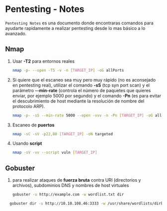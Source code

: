# Pentesting - Notes

`Pentesting Notes` es una documento donde encontraras comandos para ayudarte rapidamente a realizar pentesting desde lo mas básico a lo avanzado.

## Nmap

1. Usar **-T2** para entornos reales

   ```bash
   nmap -p- --open -T5 -v -n [TARGET_IP] -oG allPorts
   ```

2. Si quiere que el escaneo sea muy pero muy rápido (no es aconsejado en pentesting real), utilizar el comando **-sS** (tcp syn port scan) y el parámetro **--min-rate** (controla el número de paquetes que quieres enviar, por ejemplo 5000 por segundo) y el comando **-Pn** (es para evitar el descubrimiento de host mediante la resolución de nombre del protocolo ARP). 

   ```bash
   nmap -p- -sS --min-rate 5000 --open -vvv -n -Pn [TARGET_IP] -oG allPorts
   ```

3. Escaneo de **puertos**

   ```bash
   nmap -sC -sV -p22,80 [TARGET_IP] -oN targeted

4. Usando **script**

   ```bash
   nmap -sV -vv --script vuln [TARGET_IP]

## Gobuster

1. para realizar ataques de **fuerza bruta** contra URI (directorios y archivos), subdominios DNS y nombres de host virtuales

   ```bash
   gobuster -u http://example.com -w wordlist.txt dir

 ```bash
   gobuster dir -u http://10.10.108.46:3333 -w /usr/share/wordlists/dirbuster/directory-list-1.0.txt
